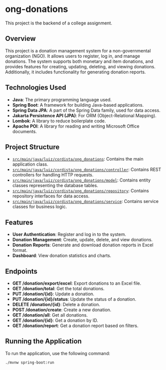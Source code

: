 # ong-donations

This project is the backend of a college assignment.

## Overview

This project is a donation management system for a non-governmental organization (NGO). It allows users to register, log in, and manage donations. The system supports both monetary and item donations, and provides features for creating, updating, deleting, and viewing donations. Additionally, it includes functionality for generating donation reports.

## Technologies Used

- **Java**: The primary programming language used.
- **Spring Boot**: A framework for building Java-based applications.
- **Spring Data JPA**: A part of the Spring Data family, used for data access.
- **Jakarta Persistence API (JPA)**: For ORM (Object-Relational Mapping).
- **Lombok**: A library to reduce boilerplate code.
- **Apache POI**: A library for reading and writing Microsoft Office documents.

## Project Structure

- [`src/main/java/luiz/cordista/ong_donations`](src/main/java/luiz/cordista/ong_donations): Contains the main application class.
- [`src/main/java/luiz/cordista/ong_donations/controller`](src/main/java/luiz/cordista/ong_donations/controller): Contains REST controllers for handling HTTP requests.
- [`src/main/java/luiz/cordista/ong_donations/model`](src/main/java/luiz/cordista/ong_donations/model): Contains entity classes representing the database tables.
- [`src/main/java/luiz/cordista/ong_donations/repository`](src/main/java/luiz/cordista/ong_donations/repository): Contains repository interfaces for data access.
- [`src/main/java/luiz/cordista/ong_donations/service`](src/main/java/luiz/cordista/ong_donations/service): Contains service classes for business logic.

## Features

- **User Authentication**: Register and log in to the system.
- **Donation Management**: Create, update, delete, and view donations.
- **Donation Reports**: Generate and download donation reports in Excel format.
- **Dashboard**: View donation statistics and charts.

## Endpoints

- **GET /donation/export/excel**: Export donations to an Excel file.
- **GET /donation/total**: Get the total donations.
- **PUT /donation/{id}**: Update a donation.
- **PUT /donation/{id}/status**: Update the status of a donation.
- **DELETE /donation/{id}**: Delete a donation.
- **POST /donation/create**: Create a new donation.
- **GET /donation/all**: Get all donations.
- **GET /donation/{id}**: Get a donation by ID.
- **GET /donation/report**: Get a donation report based on filters.

## Running the Application

To run the application, use the following command:

```sh
./mvnw spring-boot:run
